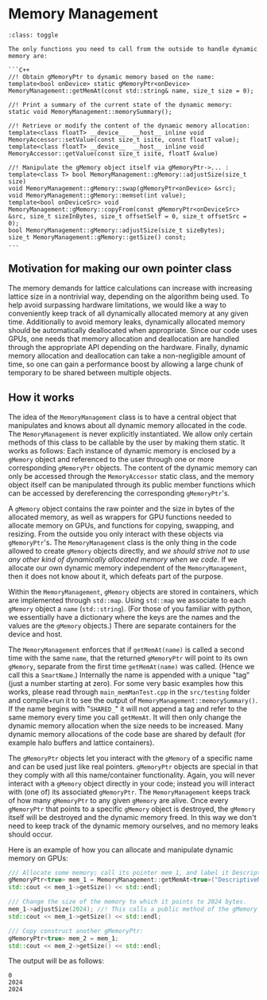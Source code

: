 # Memory Management

 ```{admonition} TL;DR:
 :class: toggle

The only functions you need to call from the outside to handle dynamic memory are:

```C++
//! Obtain gMemoryPtr to dynamic memory based on the name:
template<bool onDevice> static gMemoryPtr<onDevice> MemoryManagement::getMemAt(const std::string& name, size_t size = 0);

//! Print a summary of the current state of the dynamic memory:
static void MemoryManagement::memorySummary();

//! Retrieve or modify the content of the dynamic memory allocation:
template<class floatT> __device__  __host__ inline void MemoryAccessor::setValue(const size_t isite, const floatT value);
template<class floatT> __device__  __host__ inline void MemoryAccessor::getValue(const size_t isite, floatT &value)

//! Manipulate the gMemory object itself via gMemoryPtr->... :
template<class T> bool MemoryManagement::gMemory::adjustSize(size_t size)
void MemoryManagement::gMemory::swap(gMemoryPtr<onDevice> &src);
void MemoryManagement::gMemory::memset(int value);
template<bool onDeviceSrc> void MemoryManagement::gMemory::copyFrom(const gMemoryPtr<onDeviceSrc> &src, size_t sizeInBytes, size_t offsetSelf = 0, size_t offsetSrc = 0);
bool MemoryManagement::gMemory::adjustSize(size_t sizeBytes);
size_t MemoryManagement::gMemory::getSize() const;
...
```

## Motivation for making our own pointer class

The memory demands for lattice calculations can increase with increasing lattice size
in a nontrivial way, depending on the algorithm being used.
To help avoid surpassing hardware limitations, we would like a way to conveniently keep
track of all dynamically allocated memory at any given time. Additionally to avoid memory
leaks, dynamically allocated memory should be automatically deallocated when appropriate.
Since our code uses GPUs, one needs that memory allocation and deallocation are handled
through the appropriate API depending on the hardware.
Finally, dynamic memory allocation and deallocation can take a non-negligible amount of time,
so one can gain a performance boost by allowing a large chunk of temporary to be shared
between multiple objects.


## How it works

The idea of the `MemoryManagement` class is to have a central object that manipulates and knows about all dynamic memory allocated in the code.
The `MemoryManagement` is never explicitly instantiated. We allow only certain methods
of this class to be callable by the user by making them static.
It works as follows: Each instance of dynamic memory is enclosed by a `gMemory` object and referenced to the user through one or more corresponding `gMemoryPtr` objects.
The content of the dynamic memory can only be accessed through the `MemoryAccessor` static class, and the memory object
itself can be manipulated through its public member functions which can be accessed by dereferencing the corresponding `gMemoryPtr`'s.

A `gMemory` object contains the raw pointer and the size in bytes of the allocated memory, as well as wrappers for GPU functions
needed to allocate memory on GPUs, and functions for copying, swapping, and resizing. From the outside you only interact with these
objects via `gMemoryPtr`'s. The `MemoryManagement` class is the only thing in the code allowed to create `gMemory` objects directly,
and _we should strive not to use any other kind of dynamically allocated memory when we code_. If we allocate our own dynamic memory
independent of the `MemoryManagement`, then it does not know about it, which defeats part of the purpose.

Within the `MemoryManagement`, `gMemory` objects are stored in containers, which are implemented through `std::map`. Using `std::map`
we associate to each `gMemory` object a  `name` (`std::string`). (For those of you familiar with python, we essentially have a dictionary
where the keys are the names and the values are the `gMemory` objects.) There are separate containers for the device and host.

The `MemoryManagement` enforces that if `getMemAt(name)` is called a second time with the same `name`, that the returned `gMemoryPtr`
will point to its own `gMemory`, separate from the first time `getMemAt(name)` was called. (Hence we call this a `SmartName`.)
Internally the name is appended with
a unique "tag" (just a number starting at zero). For some very basic examples how this works, please read through `main_memManTest.cpp`
in the `src/testing` folder and compile+run it to see the output of `MemoryManagement::memorySummary()`.
If the name begins with "`SHARED_`" it will not append a tag and refer to the same memory every time you call `getMemAt`.
 It will then only change the dynamic memory allocation when the size needs to be increased. Many dynamic memory allocations
 of the code base are shared by default (for example halo buffers and lattice containers).

The `gMemoryPtr` objects let you interact with the `gMemory` of a specific name and can be used just like real pointers.
`gMemoryPtr` objects are special in that they comply with all this name/container functionality. Again, you will never interact
with a `gMemory` object directly in your code; instead you will interact with (one of) its associated `gMemoryPtr`.
The `MemoryManagement` keeps track of how many `gMemoryPtr` to any given `gMemory` are alive. Once every `gMemoryPtr` that
points to a specific `gMemory` object is destroyed, the `gMemory` itself will be destroyed and the dynamic memory freed.
In this way we don't need to keep track of the dynamic memory ourselves, and no memory leaks should occur.

Here is an example of how you can allocate and manipulate dynamic memory on GPUs:

```C++
/// Allocate some memory; call its pointer mem_1, and label it DescriptiveName
gMemoryPtr<true> mem_1 = MemoryManagement::getMemAt<true>("DescriptiveName");
std::cout << mem_1->getSize() << std::endl;

/// Change the size of the memory to which it points to 2024 bytes.
mem_1->adjustSize(2024); //! This calls a public method of the gMemory object
std::cout << mem_1->getSize() << std::endl;

/// Copy construct another gMemoryPtr:
gMemoryPtr<true> mem_2 = mem_1;
std::cout << mem_2->getSize() << std::endl;
```
The output will be as follows:
```
0
2024
2024
```
